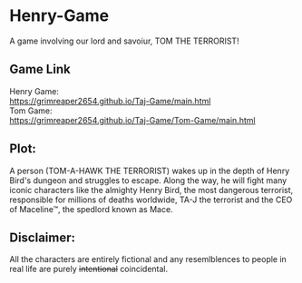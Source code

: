 <title>Henry Game</title>

# Henry-Game
A game involving our lord and savoiur, TOM THE TERRORIST!

## Game Link
Henry Game:<br>
<a>https://grimreaper2654.github.io/Taj-Game/main.html</a><br>
Tom Game:<br>
<a>https://grimreaper2654.github.io/Taj-Game/Tom-Game/main.html</a><br>


## Plot:
A person (TOM-A-HAWK THE TERRORIST) wakes up in the depth of Henry Bird's dungeon and struggles to escape. Along the way, he will fight many iconic characters like the almighty Henry Bird, the most dangerous terrorist, responsible for millions of deaths worldwide, TA-J the terrorist and the CEO of Maceline™, the spedlord known as Mace.

## Disclaimer:
All the characters are entirely fictional and any resemlblences to people in real life are purely ~~intentional~~ coincidental.
